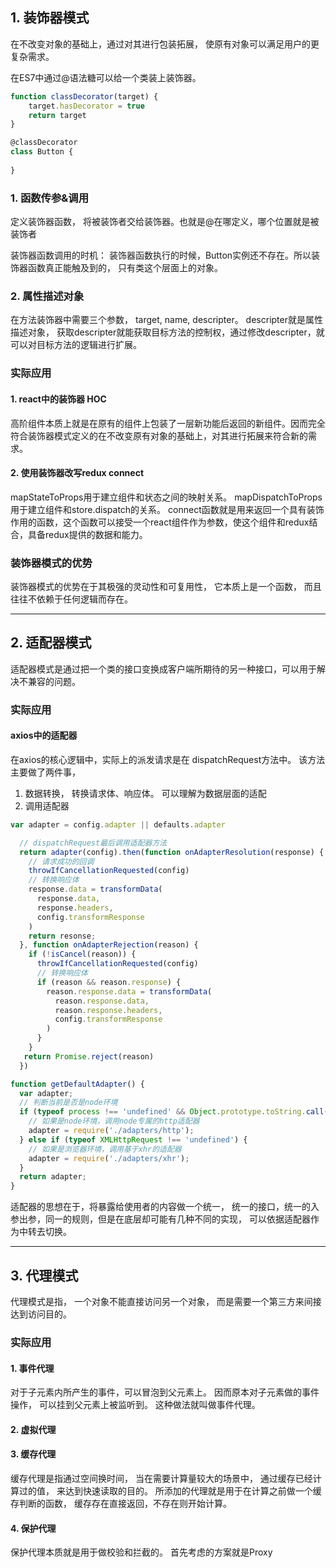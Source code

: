  ## 1. 装饰器模式

在不改变对象的基础上，通过对其进行包装拓展， 使原有对象可以满足用户的更复杂需求。

在ES7中通过@语法糖可以给一个类装上装饰器。

```js
function classDecorator(target) {
	target.hasDecorator = true
	return target
}

@classDecorator
class Button {
	
}
```

### 1. 函数传参&调用
定义装饰器函数， 将被装饰者交给装饰器。也就是@在哪定义，哪个位置就是被装饰者

装饰器函数调用的时机： 装饰器函数执行的时候，Button实例还不存在。所以装饰器函数真正能触及到的， 只有类这个层面上的对象。

### 2. 属性描述对象
在方法装饰器中需要三个参数， target, name, descripter。 descripter就是属性描述对象， 
获取descripter就能获取目标方法的控制权，通过修改descripter，就可以对目标方法的逻辑进行扩展。

### 实际应用

#### 1. react中的装饰器 HOC
高阶组件本质上就是在原有的组件上包装了一层新功能后返回的新组件。因而完全符合装饰器模式定义的在不改变原有对象的基础上，对其进行拓展来符合新的需求。

#### 2. 使用装饰器改写redux connect
mapStateToProps用于建立组件和状态之间的映射关系。
mapDispatchToProps用于建立组件和store.dispatch的关系。
connect函数就是用来返回一个具有装饰作用的函数，这个函数可以接受一个react组件作为参数，使这个组件和redux结合，具备redux提供的数据和能力。

### 装饰器模式的优势

装饰器模式的优势在于其极强的灵动性和可复用性， 它本质上是一个函数， 而且往往不依赖于任何逻辑而存在。

---

## 2. 适配器模式

适配器模式是通过把一个类的接口变换成客户端所期待的另一种接口，可以用于解决不兼容的问题。

### 实际应用

#### axios中的适配器

在axios的核心逻辑中，实际上的派发请求是在 dispatchRequest方法中。 该方法主要做了两件事， 
1. 数据转换， 转换请求体、响应体。 可以理解为数据层面的适配
2. 调用适配器

```js
var adapter = config.adapter || defaults.adapter

  // dispatchRequest最后调用适配器方法
  return adapter(config).then(function onAdapterResolution(response) {
	// 请求成功的回调
    throwIfCancellationRequested(config)
    // 转换响应体
    response.data = transformData(
      response.data,
      response.headers,
      config.transformResponse
    )
	return resonse;
  }, function onAdapterRejection(reason) {
    if (!isCancel(reason)) {
	  throwIfCancellationRequested(config)
	  // 转换响应体
	  if (reason && reason.response) {
	    reason.response.data = transformData(
		  reason.response.data,
		  reason.response.headers,
		  config.transformResponse
	    )
	  }
    }
   return Promise.reject(reason)
  })
```

```js
function getDefaultAdapter() {
  var adapter;
  // 判断当前是否是node环境
  if (typeof process !== 'undefined' && Object.prototype.toString.call(process) === '[object process]') {
    // 如果是node环境，调用node专属的http适配器
    adapter = require('./adapters/http');
  } else if (typeof XMLHttpRequest !== 'undefined') {
    // 如果是浏览器环境，调用基于xhr的适配器
    adapter = require('./adapters/xhr');
  }
  return adapter;
}
```


适配器的思想在于，将暴露给使用者的内容做一个统一， 统一的接口，统一的入参出参，同一的规则，但是在底层却可能有几种不同的实现， 可以依据适配器作为中转去切换。

---

## 3.  代理模式

代理模式是指， 一个对象不能直接访问另一个对象， 而是需要一个第三方来间接达到访问目的。

### 实际应用

#### 1. 事件代理
对于子元素内所产生的事件，可以冒泡到父元素上。 因而原本对子元素做的事件操作， 可以挂到父元素上被监听到。 这种做法就叫做事件代理。

#### 2. 虚拟代理

#### 3. 缓存代理
缓存代理是指通过空间换时间， 当在需要计算量较大的场景中， 通过缓存已经计算过的值， 来达到快速读取的目的。 所添加的代理就是用于在计算之前做一个缓存判断的函数， 缓存存在直接返回，不存在则开始计算。 

#### 4. 保护代理
保护代理本质就是用于做校验和拦截的。 首先考虑的方案就是Proxy


